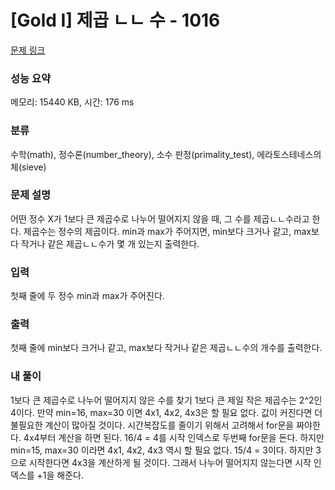# [Gold I] 제곱 ㄴㄴ 수 - 1016 

[문제 링크](https://www.acmicpc.net/problem/1016) 

### 성능 요약

메모리: 15440 KB, 시간: 176 ms

### 분류

수학(math), 정수론(number_theory), 소수 판정(primality_test), 에라토스테네스의 체(sieve)

### 문제 설명

<p>어떤 정수 X가 1보다 큰 제곱수로 나누어 떨어지지 않을 때, 그 수를 제곱ㄴㄴ수라고 한다. 제곱수는 정수의 제곱이다. min과 max가 주어지면, min보다 크거나 같고, max보다 작거나 같은 제곱ㄴㄴ수가 몇 개 있는지 출력한다.</p>

### 입력 

 <p>첫째 줄에 두 정수 min과 max가 주어진다.</p>

### 출력 

 <p>첫째 줄에 min보다 크거나 같고, max보다 작거나 같은 제곱ㄴㄴ수의 개수를 출력한다.</p>

### 내 풀이
1보다 큰 제곱수로 나누어 떨어지지 않은 수를 찾기 
1보다 큰 제일 작은 제곱수는 2^2인 4이다. 
만약 min=16, max=30 이면 4x1, 4x2, 4x3은 할 필요 없다. 값이 커진다면 더 불필요한 계산이 많아질 것이다. 시간복잡도를 줄이기 위해서 고려해서 for문을 짜야한다.
4x4부터 계산을 하면 된다. 16/4 = 4를 시작 인덱스로 두번째 for문을 돈다. 
하지만 min=15, max=30 이라면 4x1, 4x2, 4x3 역시 할 필요 없다. 
15/4 = 3이다. 하지만 3으로 시작한다면 4x3을 계산하게 될 것이다.
그래서 나누어 떨어지지 않는다면 시작 인덱스를 +1을 해준다. 
